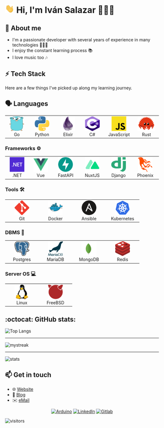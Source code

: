 # <img src="https://raw.githubusercontent.com/ABSphreak/ABSphreak/master/gifs/Hi.gif" width="30px"> Hi, I'm Iván Salazar 👨🏻‍💻

## 👀 About me

- I'm a passionate developer with several years of experience in many technologies 👨🏻‍💻
- I enjoy the constant learning process 📚
- I love music too 🎶

## ⚡ Tech Stack

Here are a few things I've picked up along my learning journey.

## 🗣️ Languages

<table align="center">
    <tr>
        <td align="center" width="96">
            <a href="https://go.dev">
                <img src="./img/golang.svg" width="48" height="48" alt="Go" />
            </a>
            <br>Go
        </td>
        <td align="center" width="96">
            <a href="https://www.python.org">
                <img src="./img/python.svg" width="48" height="48" alt="Python" />
            </a>
            <br>Python
        </td>
        <td align="center" width="96">
            <a href="https://elixir-lang.org">
                <img src="./img/elixir.svg" width="48" height="48" alt="Elixir" />
            </a>
            <br>Elixir
        </td>
        <td align="center" width="96">
            <a href="#">
                <img src="./img/csharp.svg" width="48" height="48" alt="CSharp" />
            </a>
            <br>C#
        </td>
        <td align="center" width="96">
            <a href="#">
                <img src="./img/js.svg" width="48" height="48" alt="JavaScript" />
            </a>
            <br>JavaScript
        </td>
        <td align="center" width="96">
            <a href="https://www.rust-lang.org/es">
                <img src="./img/rust.svg" width="58" height="48" alt="Rust" />
            </a>
            <br>Rust
        </td>
    </tr>
</table>

### Frameworks ⚙️

<table align="center">
    <tr>
        <td align="center" width="96">
            <a href="https://dotnet.microsoft.com/en-us/">
                <img src="./img/dotnet.svg" width="48" height="48" alt="dotnet" />
            </a>
            <br>.NET
        </td>
        <td align="center" width="96">
            <a href="https://vuejs.org">
                <img src="./img/vue.svg" width="48" height="48" alt="Vue" />
            </a>
            <br>Vue
        </td>
        <td align="center" width="96">
            <a href="https://fastapi.tiangolo.com">
                <img src="./img/fastapi.svg" width="48" height="48" alt="FastAPI" />
            </a>
            <br>FastAPI
        </td>
        <td align="center" width="96">
            <a href="https://nuxtjs.org">
                <img src="./img/nuxt.svg" width="48" height="48" alt="Nuxtjs" />
            </a>
            <br>NuxtJS
        </td>
        <td align="center" width="96">
            <a href="https://www.djangoproject.com">
                <img src="./img/django.svg" width="48" height="48" alt="Django" />
            </a>
            <br>Django
        </td>
        <td align="center" width="96">
            <a href="https://www.phoenixframework.org">
                <img src="./img/phoenix-36.svg" width="48" height="48" alt="Phoenix" />
            </a>
            <br>Phoenix
        </td>
    </tr>
</table>

### Tools 🛠️

<table align="center">
    <tr>
        <td align="center" width="96">
            <a href="#">
                <img src="./img/git.svg" width="48" height="48" alt="git" />
            </a>
            <br>Git
        </td>
        <td align="center" width="96">
            <a href="#">
                <img src="./img/docker.svg" width="48" height="48" alt="Docker" />
            </a>
            <br>Docker
        </td>
        <td align="center" width="96">
            <a href="#">
                <img src="./img/ansible.svg" width="48" height="48" alt="Ansible" />
            </a>
            <br>Ansible
        </td>
        <td align="center" width="96">
            <a href="#">
                <img src="./img/kubernets.svg" width="48" height="48" alt="K8s" />
            </a>
            <br>Kubernetes
        </td>
    </tr>
</table>

### DBMS 💾

<table align="center">
    <tr>
        <td align="center" width="96">
            <a href="#">
                <img src="./img/postgres.svg" width="48" height="48" alt="Golang" />
            </a>
            <br>Postgres
        </td>
        <td align="center" width="96">
            <a href="#">
                <img src="./img/mariadb.svg" width="48" height="48" alt="MariaDB" />
            </a>
            <br>MariaDB
        </td>
        <td align="center" width="96">
            <a href="#">
                <img src="./img/mongodb.svg" width="48" height="48" alt="MongoDB" />
            </a>
            <br>MongoDB
        </td>
        <td align="center" width="96">
            <a href="#">
                <img src="./img/redis.svg" width="48" height="48" alt="Redis" />
            </a>
            <br>Redis
        </td>
    </tr>
</table>

### Server OS 💻

<table align="center">
    <tr>
        <td align="center" width="96">
            <a href="#">
                <img src="./img/linux.svg" width="48" height="48" alt="Linux" />
            </a>
            <br>Linux
        </td>
        <td align="center" width="96">
            <a href="#">
                <img src="./img/freebsd.svg" width="48" height="48" alt="FreeBSD" />
            </a>
            <br>FreeBSD
        </td>
    </tr>
</table>

## :octocat: GitHub stats:

![Top Langs](https://github-readme-stats.vercel.app/api/top-langs/?username=ivangsm&layout=compact&theme=tokyonight&langs_count=8)

---
![mystreak](https://github-readme-streak-stats.herokuapp.com/?user=ivangsm&theme=tokyonight)

---
![stats](http://github-profile-summary-cards.vercel.app/api/cards/profile-details?username=ivangsm&theme=tokyonight) 

## 📫 Get in touch

- 🌐 [Website](https://ivansalazar.dev)
- 📄 [Blog](https://ivansalazar.dev/blog)
- ✉️ [eMail](mailto:me@ivansalazar.dev)

<div align="center">
    <a href="https://twitter.com/ivangsm_"><img alt="Arduino" src="https://img.shields.io/badge/-Twitter-%231DA1F2?logo=Twitter&logoColor=white"></a>
    <a href="https://www.linkedin.com/in/ivangsm/"><img alt="LinkedIn" src="https://img.shields.io/badge/-LinkedIn-%230A66C2?logo=LinkedIn&logoColor=white"></a>
    <a href="https://gitlab.com/ivangsm"><img alt="Gitlab" src="https://img.shields.io/badge/-Gitlab-%23ffffff?logo=Gitlab&logoColor=white"></a>
</div>

![visitors](https://visitor-badge.glitch.me/badge?page_id=ivangsm/ivangsm)

